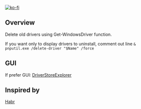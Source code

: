 [![ko-fi](https://www.ko-fi.com/img/githubbutton_sm.svg)](https://ko-fi.com/Q5Q51QUJC)

## Overview

Delete old drivers using Get-WindowsDriver function.

If you want only to display drivers to uninstall, comment out line `& pnputil.exe /delete-driver "$Name" /force`

## GUI

If prefer GUI: [DriverStoreExplorer](https://github.com/lostindark/DriverStoreExplorer)

## Inspired by

[Habr](https://habr.com/en/post/319152/)
